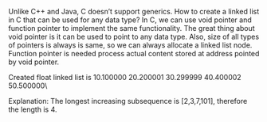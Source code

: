 Unlike C++ and Java, C doesn’t support generics. How to create a linked list in C that can be used for any data type? In C, we can use void pointer and function pointer to implement the same functionality. The great thing about void pointer is it can be used to point to any data type. Also, size of all types of pointers is always is same, so we can always allocate a linked list node. Function pointer is needed process actual content stored at address pointed by void pointer. 

Created float linked list is
 10.100000 20.200001 30.299999 40.400002 50.500000\

Explanation: The longest increasing subsequence is [2,3,7,101], therefore the length is 4. 
